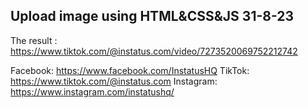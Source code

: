## Upload image using HTML&CSS&JS 31-8-23
The result : https://www.tiktok.com/@instatus.com/video/7273520069752212742

Facebook: https://www.facebook.com/InstatusHQ
TikTok: https://www.tiktok.com/@instatus.com
Instagram: https://www.instagram.com/instatushq/
